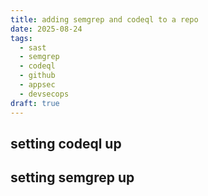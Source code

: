 ```yaml
---
title: adding semgrep and codeql to a repo
date: 2025-08-24
tags:
  - sast
  - semgrep
  - codeql
  - github
  - appsec
  - devsecops
draft: true
---
```

## setting codeql up


## setting semgrep up





